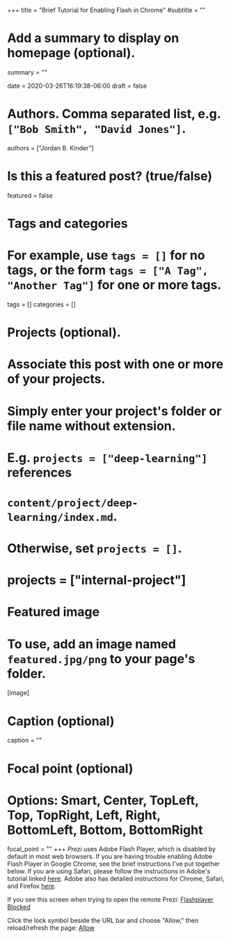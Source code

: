 +++
title = "Brief Tutorial for Enabling Flash in Chrome"
#subtitle = ""

# Add a summary to display on homepage (optional).
summary = ""

date = 2020-03-26T16:19:38-06:00
draft = false

# Authors. Comma separated list, e.g. `["Bob Smith", "David Jones"]`.
authors = ["Jordan B. Kinder"]

# Is this a featured post? (true/false)
featured = false

# Tags and categories
# For example, use `tags = []` for no tags, or the form `tags = ["A Tag", "Another Tag"]` for one or more tags.
tags = []
categories = []

# Projects (optional).
#   Associate this post with one or more of your projects.
#   Simply enter your project's folder or file name without extension.
#   E.g. `projects = ["deep-learning"]` references 
#   `content/project/deep-learning/index.md`.
#   Otherwise, set `projects = []`.
# projects = ["internal-project"]

# Featured image
# To use, add an image named `featured.jpg/png` to your page's folder. 
[image]
  # Caption (optional)
  caption = ""

  # Focal point (optional)
  # Options: Smart, Center, TopLeft, Top, TopRight, Left, Right, BottomLeft, Bottom, BottomRight
  focal_point = ""
+++
*Prezi* uses Adobe Flash Player, which is disabled by default in most web browsers. If you are having trouble enabling Adobe Flash Player in Google Chrome, see the brief instructions I've put together below. If you are using Safari, please follow the instructions in Adobe's tutorial linked [here](https://helpx.adobe.com/ca/flash-player/kb/enabling-flash-player-safari.html#later-macOS-versions). Adobe also has detailed instructions for Chrome, Safari, and Firefox [here](https://helpx.adobe.com/flash-player/kb/video-display-firefox-safari-chrome.html).

If you see this screen when trying to open the remote Prezi:
[Flashplayer Blocked](/home/jordan/git/jbkinder.github.io/content/post/flash-tutorial/blocked.png)

Click the lock symbol beside the URL bar and choose "Allow," then reload/refresh the page:
[Allow](/home/jordan/git/jbkinder.github.io/content/post/flash-tutorial/allow.png)


